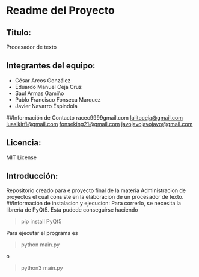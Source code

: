 # Readme del Proyecto
## Titulo:
Procesador de texto 

## Integrantes del equipo:
- César Arcos González 
- Eduardo Manuel Ceja Cruz 
- Saul Armas Gamiño
- Pablo Francisco Fonseca Marquez
- Javier Navarro Espindola

##Información de Contacto 
racec9999gmail.com
lalitoceja@gmail.com
luasikirfl@gmail.com
fonseking21@gmail.com
javojavojavojavo@gmail.com

## Licencia:
MIT License

## Introducción: 
Repositorio creado para e proyecto final de la materia Administracion de proyectos el cual consiste en la elaboracion de un procesador de texto.
##Información de instalacion y ejecucion:
 Para correrlo, se necesita la librería de PyQt5. Esta pudede conseguirse haciendo
 > pip install PyQt5

Para ejecutar el programa es

> python main.py

o

>python3 main.py
